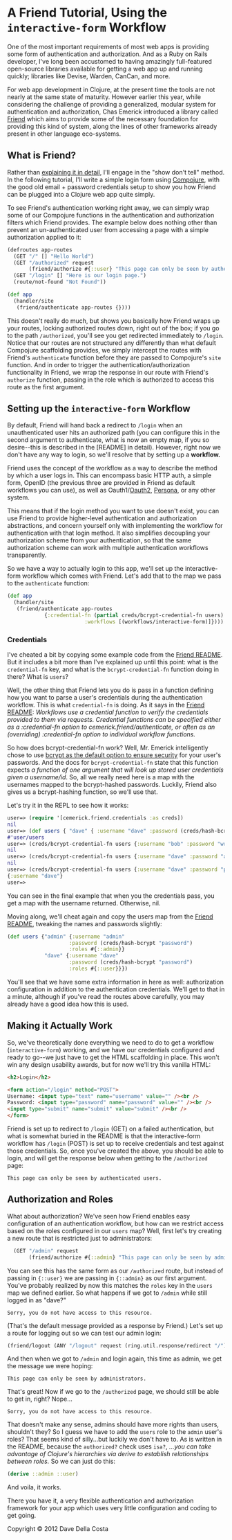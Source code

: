 # A Friend Tutorial, Using the `interactive-form` Workflow

One of the most important requirements of most web apps is providing some form of authentication and authorization. And as a Ruby on Rails developer, I've long been accustomed to having amazingly full-featured open-source libraries available for getting a web app up and running quickly; libraries like Devise, Warden, CanCan, and more.

For web app development in Clojure, at the present time the tools are not nearly at the same state of maturity.  However earlier this year, while considering the challenge of providing a generalized, modular system for authentication and authorization, Chas Emerick introduced a library called [Friend][1] which aims to provide some of the necessary foundation for providing this kind of system, along the lines of other frameworks already present in other language eco-systems.

## What is Friend?

Rather than [explaining it in detail][1], I'll engage in the "show don't tell" method. In the following tutorial, I'll write a simple login form using [Compojure][2], with the good old email + password credentials setup to show you how Friend can be plugged into a Clojure web app quite simply.

To see Friend's authentication working right away, we can simply wrap some of our Compojure functions in the authentication and authorization filters which Friend provides.  The example below does nothing other than prevent an un-authenticated user from accessing a page with a simple authorization applied to it:

````clojure
(defroutes app-routes
  (GET "/" [] "Hello World")
  (GET "/authorized" request
       (friend/authorize #{::user} "This page can only be seen by authenticated users."))
  (GET "/login" [] "Here is our login page.")
  (route/not-found "Not Found"))

(def app
  (handler/site
   (friend/authenticate app-routes {})))
````

This doesn't really do much, but shows you basically how Friend wraps up your routes, locking authorized routes down, right out of the box; if you go to the path `/authorized`, you'll see you get redirected immediately to `/login`.  Notice that our routes are not structured any differently than what default Compojure scaffolding provides, we simply intercept the routes with Friend's `authenticate` function before they are passed to Compojure's `site` function.  And in order to trigger the authentication/authorization functionality in Friend, we wrap the response in our route with Friend's `authorize` function, passing in the role which is authorized to access this route as the first argument.

## Setting up the `interactive-form` Workflow

By default, Friend will hand back a redirect to `/login` when an unauthenticated user hits an authorized path (you can configure this in the second argument to authenticate, what is now an empty map, if you so desire--this is described in the [README] in detail).  However, right now we don't have any way to login, so we'll resolve that by setting up a **workflow.**

Friend uses the concept of the workflow as a way to describe the method by which a user logs in.  This can encompass basic HTTP auth, a simple form, OpenID (the previous three are provided in Friend as default workflows you can use), as well as Oauth1/[Oauth2][3], [Persona][4], or any other system.

This means that if the login method you want to use doesn't exist, you can use Friend to provide higher-level authentication and authorization abstractions, and concern yourself only with implementing the workflow for authentication with that login method.  It also simplifies decoupling your authorization scheme from your authentication, so that the same authorization scheme can work with multiple authentication workflows transparently.

So we have a way to actually login to this app, we'll set up the interactive-form workflow which comes with Friend.  Let's add that to the map we pass to the `authenticate` function:

````clojure
(def app
  (handler/site
   (friend/authenticate app-routes
   			{:credential-fn (partial creds/bcrypt-credential-fn users)
                         :workflows [(workflows/interactive-form)]})))
````

### Credentials

I've cheated a bit by copying some example code from the [Friend README][1].  But it includes a bit more than I've explained up until this point: what is the `credential-fn` key, and what is the `bcrypt-credential-fn` function doing in there?  What is `users`?

Well, the other thing that Friend lets you do is pass in a function defining how you want to parse a user's credentials during the authentication workflow.  This is what `credential-fn` is doing.  As it says in the [Friend README][1]: *Workflows use a credential function to verify the credentials provided to them via requests. Credential functions can be specified either as a :credential-fn option to cemerick.friend/authenticate, or often as an (overriding) :credential-fn option to individual workflow functions.*

So how does bcrypt-credential-fn work?  Well, Mr. Emerick intelligently chose to use [bcrypt as the default option to ensure security][5] for your user's passwords.  And the docs for `bcrypt-credential-fn` state that this function expects *a function of one argument that will look up stored user credentials given a username/id*.  So, all we really need here is a map with the usernames mapped to the bcrypt-hashed passwords.  Luckily, Friend also gives us a bcrypt-hashing function, so we'll use that.

Let's try it in the REPL to see how it works:

````clojure
user=> (require '[cemerick.friend.credentials :as creds])
nil
user=> (def users { "dave" { :username "dave" :password (creds/hash-bcrypt "password") }})
#'user/users
user=> (creds/bcrypt-credential-fn users {:username "bob" :password "wrong"})
nil
user=> (creds/bcrypt-credential-fn users {:username "dave" :password "alsowrong"})
nil
user=> (creds/bcrypt-credential-fn users {:username "dave" :password "password"})
{:username "dave"}
user=> 
````

You can see in the final example that when you the credentials pass, you get a map with the username returned.  Otherwise, nil.

Moving along, we'll cheat again and copy the users map from the [Friend README][1], tweaking the names and passwords slightly:

````clojure
(def users {"admin" {:username "admin"
                    :password (creds/hash-bcrypt "password")
                    :roles #{::admin}}
            "dave" {:username "dave"
                    :password (creds/hash-bcrypt "password")
                    :roles #{::user}}})
````

You'll see that we have some extra information in here as well: authorization configuration in addition to the authentication credentials.  We'll get to that in a minute, although if you've read the routes above carefully, you may already have a good idea how this is used.

## Making it Actually Work

So, we've theoretically done everything we need to do to get a workflow (`interactive-form`) working, and we have our credentials configured and ready to go--we just have to get the HTML scaffolding in place.  This won't win any design usability awards, but for now we'll try this vanilla HTML:

````HTML
<h2>Login</h2>

<form action="/login" method="POST">
Username: <input type="text" name="username" value="" /><br />
Password: <input type="password" name="password" value="" /><br />
<input type="submit" name="submit" value="submit" /><br />
</form>
````

Friend is set up to redirect to `/login` (GET) on a failed authentication, but what is somewhat buried in the README is that the interactive-form workflow has `/login` (POST) is set up to receive credentials and test against those credentials.  So, once you've created the above, you should be able to login, and will get the response below when getting to the `/authorized` page:

````
This page can only be seen by authenticated users.
````

## Authorization and Roles

What about authorization?  We've seen how Friend enables easy configuration of an authentication workflow, but how can we restrict access based on the roles configured in our `users` map?  Well, first let's try creating a new route that is restricted just to administrators:

````clojure
  (GET "/admin" request
       (friend/authorize #{::admin} "This page can only be seen by administrators."))
````

You can see this has the same form as our `/authorized` route, but instead of passing in `{::user}` we are passing in `{::admin}` as our first argument.  You've probably realized by now this matches the `roles` key in the `users` map we defined earlier.  So what happens if we got to `/admin` while still logged in as "dave?"

```` 
Sorry, you do not have access to this resource.  
````

(That's the default message provided as a response by Friend.)  Let's set up a route for logging out so we can test our admin login:

````clojure
(friend/logout (ANY "/logout" request (ring.util.response/redirect "/"))) # also taken from the Friend README
````

And then when we got to `/admin` and login again, this time as admin, we get the message we were hoping:

````
This page can only be seen by administrators.
````

That's great!  Now if we go to the `/authorized` page, we should still be able to get in, right?  Nope...

````
Sorry, you do not have access to this resource.  
````

That doesn't make any sense, admins should have more rights than users, shouldn't they?  So I guess we have to add the `users` role to the `admin` user's roles?  That seems kind of silly...but luckily we don't have to.  As is written in the README, because the `authorized?` check uses `isa?`, *...you can take advantage of Clojure's hierarchies via derive to establish relationships between roles.*  So we can just do this:

````clojure
(derive ::admin ::user)
````

And voila, it works.

There you have it, a very flexible authentication and authorization framework for your app which uses very little configuration and coding to get going.

[1]: https://github.com/cemerick/friend
[2]: https://github.com/weavejester/compojure
[3]: https://github.com/ddellacosta/friend-oauth2
[4]: http://www.mozilla.org/persona/
[5]: http://codahale.com/how-to-safely-store-a-password/

Copyright © 2012 Dave Della Costa
